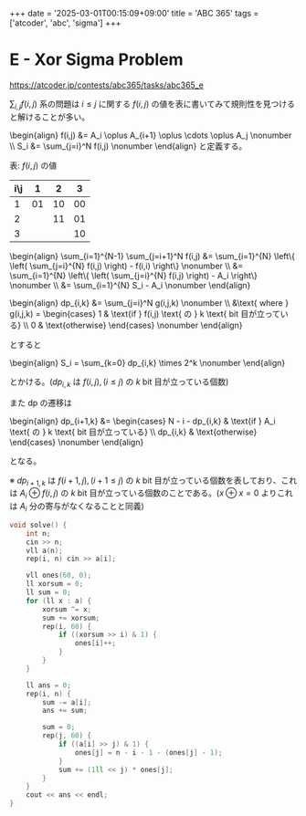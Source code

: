 +++
date = '2025-03-01T00:15:09+09:00'
title = 'ABC 365'
tags = ['atcoder', 'abc', 'sigma']
+++

# E - Xor Sigma Problem

<https://atcoder.jp/contests/abc365/tasks/abc365_e>

$\sum_{i,j} f(i,j)$ 系の問題は $i \leq j$ に関する $f(i,j)$ の値を表に書いてみて規則性を見つけると解けることが多い。

\begin{align}
    f(i,j) &= A_i \oplus A_{i+1} \oplus \cdots \oplus A_j \nonumber \\\\
    S_i &= \sum_{j=i}^N f(i,j) \nonumber
\end{align}
と定義する。

表: $f(i,j)$ の値

| i\j | 1  | 2  | 3  |
|-----|----|----|----|
| 1   | 01 | 10 | 00 |
| 2   |    | 11 | 01 |
| 3   |    |    | 10 |

\begin{align}
    \sum_{i=1}^{N-1} \sum_{j=i+1}^N f(i,j) &= \sum_{i=1}^{N} \left\\{ \left( \sum_{j=i}^{N} f(i,j) \right) - f(i,i) \right\\} \nonumber \\\\
    &= \sum_{i=1}^{N} \left\\{ \left( \sum_{j=i}^{N} f(i,j) \right) - A_i \right\\} \nonumber \\\\
    &=  \sum_{i=1}^{N} S_i - A_i \nonumber
\end{align}

\begin{align}
    dp_{i,k} &= \sum_{j=i}^N g(i,j,k) \nonumber \\\\
        &\text{ where } g(i,j,k) =
        \begin{cases}
            1 & \text{if } f(i,j) \text{ の } k \text{ bit 目が立っている} \\\\
            0 & \text{otherwise}
        \end{cases} \nonumber
\end{align}

とすると

\begin{align}
    S_i = \sum_{k=0} dp_{i,k} \times 2^k \nonumber
\end{align}

とかける。($dp_{i,k}$ は $f(i,j), (i \leq j)$ の $k$ bit 目が立っている個数)

また dp の遷移は

\begin{align}
    dp_{i+1,k} &=
        \begin{cases}
            N - i - dp_{i,k} & \text{if } A_i \text{ の } k \text{ bit 目が立っている} \\\\
            dp_{i,k} & \text{otherwise}
        \end{cases} \nonumber
\end{align}

となる。

※ $dp_{i+1,k}$ は $f(i+1,j), (i+1 \leq j)$ の $k$ bit 目が立っている個数を表しており、これは $A_i \oplus f(i,j)$ の $k$ bit 目が立っている個数のことである。($x \oplus x = 0$ よりこれは $A_i$ 分の寄与がなくなることと同義)

```cpp
void solve() {
    int n;
    cin >> n;
    vll a(n);
    rep(i, n) cin >> a[i];

    vll ones(60, 0);
    ll xorsum = 0;
    ll sum = 0;
    for (ll x : a) {
        xorsum ^= x;
        sum += xorsum;
        rep(i, 60) {
            if ((xorsum >> i) & 1) {
                ones[i]++;
            }
        }
    }

    ll ans = 0;
    rep(i, n) {
        sum -= a[i];
        ans += sum;

        sum = 0;
        rep(j, 60) {
            if ((a[i] >> j) & 1) {
                ones[j] = n - i - 1 - (ones[j] - 1);
            }
            sum += (1ll << j) * ones[j];
        }
    }
    cout << ans << endl;
}
```
